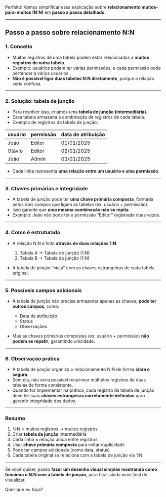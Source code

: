 Perfeito! Vamos simplificar essa explicação sobre **relacionamento muitos-para-muitos (N\:N)** em **passo a passo detalhado**:

---

## **Passo a passo sobre relacionamento N\:N**

### **1. Conceito**

* Muitos registros de uma tabela podem estar relacionados a **muitos registros de outra tabela**.
* Exemplo: usuários podem ter várias permissões, e cada permissão pode pertencer a vários usuários.
* **Não é possível ligar duas tabelas N\:N diretamente**, porque a relação seria confusa.

---

### **2. Solução: tabela de junção**

* Para resolver isso, criamos uma **tabela de junção (intermediária)**.
* Essa tabela armazena a combinação de registros de cada tabela.
* Exemplo de registros da tabela de junção:

| usuário | permissão | data de atribuição |
| ------- | --------- | ------------------ |
| João    | Editor    | 01/01/2025         |
| Otávio  | Editor    | 02/01/2025         |
| João    | Admin     | 03/01/2025         |

* Cada linha representa **uma relação entre um usuário e uma permissão**.

---

### **3. Chaves primárias e integridade**

* A tabela de junção pode ter **uma chave primária composta**, formada pelos dois campos que ligam as tabelas (ex: usuário + permissão).
* Isso garante que **uma mesma combinação não se repita**.
* Exemplo: João não pode ter a permissão “Editor” registrada duas vezes.

---

### **4. Como é estruturada**

* A relação N\:N é feita **através de duas relações 1\:N**:

  1. Tabela A → Tabela de junção (1\:N)
  2. Tabela B → Tabela de junção (1\:N)

* A tabela de junção “viaja” com as chaves estrangeiras de cada tabela original.

---

### **5. Possíveis campos adicionais**

* A tabela de junção não precisa armazenar apenas as chaves, **pode ter outros campos**, como:

  * Data de atribuição
  * Status
  * Observações

* Mas as chaves primárias compostas (ex: usuário + permissão) **não podem se repetir**, garantindo unicidade.

---

### **6. Observação prática**

* A tabela de junção organiza o relacionamento N\:N de forma **clara e segura**.
* Sem ela, não seria possível relacionar múltiplos registros de duas tabelas de forma consistente.
* Quando for implementar na prática, cada registro da tabela de junção deve ter suas **chaves estrangeiras corretamente definidas** para garantir integridade dos dados.

---

### **Resumo**

1. N\:N = muitos registros → muitos registros
2. Criar **tabela de junção** intermediária
3. Cada linha = relação única entre registros
4. Usar **chave primária composta** para evitar duplicidade
5. Pode ter campos adicionais (como data, status)
6. Cada tabela original se relaciona com a tabela de junção via 1\:N

---

Se você quiser, posso **fazer um desenho visual simples mostrando como funciona o N\:N com a tabela de junção**, para ficar ainda mais fácil de visualizar.

Quer que eu faça?
